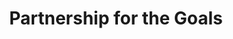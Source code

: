 ---
type: topic
title: Partnership for the Goals
description: Revitalize strong global partnerships for development
imageSource: https://www.un.org/sustainabledevelopment/wp-content/uploads/2018/05/E_SDG-goals_icons-individual-rgb-17.png
weight: 17
tags: ['peace, love, and happiness']
vars: ['dep', 'mun', 'sdg17_1_pmtax', 'sdg17_5_pipc', 'index_sdg17']
choroplethVar: 'sdg17_1_pmtax'
choroplethGrades: [0, 3, 8, 18, 31, 53]
---